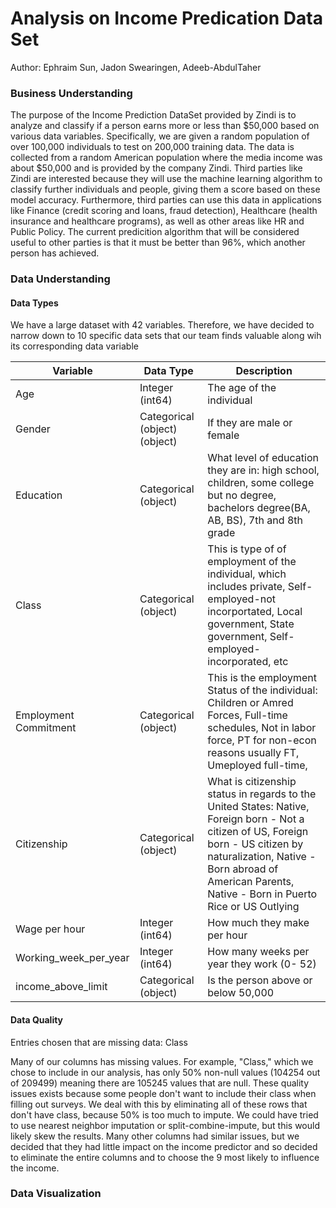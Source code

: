 # Analysis on Income Predication Data Set

Author: Ephraim Sun, Jadon Swearingen, Adeeb-AbdulTaher

### Business Understanding

The purpose of the Income Prediction DataSet provided by Zindi is to analyze and classify if a person earns more or less than \$50,000 based on various data variables. Specifically, we are given a random population of over 100,000 individuals to test on 200,000 training data. The data is collected from a random American population where the media income was about $50,000 and is provided by the company Zindi. Third parties like Zindi are interested because they will use the machine learning algorithm to classify further individuals and people, giving them a score based on these model accuracy. Furthermore, third parties can use this data in applications like Finance (credit scoring and loans, fraud detection), Healthcare (health insurance and healthcare programs), as well as other areas like HR and Public Policy. The current predicition algorithm that will be considered useful to other parties is that it must be better than 96%, which another person has achieved.

### Data Understanding

#### Data Types

We have a large dataset with 42 variables. Therefore, we have decided to narrow down to 10 specific data sets that our team finds valuable along wih its corresponding data variable


| Variable    | Data Type | Description | 
| -------- | ------- | ------- |
| Age  |  Integer (int64)   | The age of the individual | 
| Gender |  Categorical (object)(object)    | If they are male or female
| Education    |  Categorical (object)   | What level of education they are in: high school, children, some college but no degree, bachelors degree(BA, AB, BS), 7th and 8th grade
| Class   |  Categorical (object)  | This is type of of employment of the individual, which includes private, Self-employed-not incorportated, Local government, State government, Self-employed-incorporated, etc
| Employment Commitment    |  Categorical (object)  | This is the employment Status of the individual: Children or Amred Forces, Full-time schedules, Not in labor force, PT for non-econ reasons usually FT, Umeployed full-time, 
| Citizenship    |  Categorical (object)  | What is citizenship status in regards to the United States: Native, Foreign born - Not a citizen of US, Foreign born - US citizen by naturalization, Native - Born abroad of American Parents, Native - Born in Puerto Rice or US Outlying
| Wage per hour    |  Integer (int64)  | How much they make per hour
| Working_week_per_year   |  Integer (int64)   | How many weeks per year they work (0- 52)
| income_above_limit   |  Categorical (object)  | Is the person above or below 50,000

#### Data Quality

Entries chosen that are missing data: Class

Many of our columns has missing values. For example, "Class," which we chose to include in our analysis, has only 50% non-null values (104254 out of 209499) meaning there are 105245 values that are null. These quality issues exists because some people don't want to include their class when filling out surveys. We deal with this by eliminating all of these rows that don't have class, because 50% is too much to impute. We could have tried to use nearest neighbor imputation or split-combine-impute, but this would likely skew the results. Many other columns had similar issues, but we decided that they had little impact on the income predictor and so decided to eliminate the entire columns and to choose the 9 most likely to influence the income.



### Data Visualization
